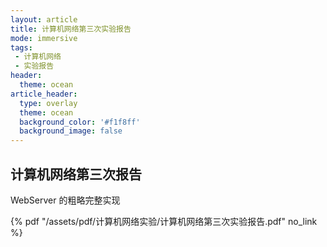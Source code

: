 ```yaml
---
layout: article
title: 计算机网络第三次实验报告
mode: immersive
tags:
 - 计算机网络
 - 实验报告
header:
  theme: ocean
article_header:
  type: overlay
  theme: ocean
  background_color: '#f1f8ff'
  background_image: false
---
```


## 计算机网络第三次报告

WebServer 的粗略完整实现

 {% pdf "/assets/pdf/计算机网络实验/计算机网络第三次实验报告.pdf" no_link %}